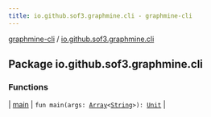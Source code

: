 ```yaml
---
title: io.github.sof3.graphmine.cli - graphmine-cli
---
```


[graphmine-cli](../index.html) / [io.github.sof3.graphmine.cli](./index.html)

## Package io.github.sof3.graphmine.cli

### Functions

| [main](main.html) | `fun main(args: `[`Array`](https://kotlinlang.org/api/latest/jvm/stdlib/kotlin/-array/index.html)`<`[`String`](https://kotlinlang.org/api/latest/jvm/stdlib/kotlin/-string/index.html)`>): `[`Unit`](https://kotlinlang.org/api/latest/jvm/stdlib/kotlin/-unit/index.html) |

